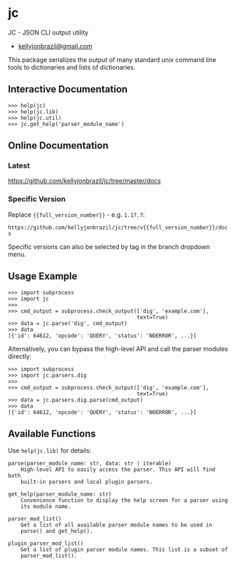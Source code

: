 
# jc
JC - JSON CLI output utility

* kellyjonbrazil@gmail.com

This package serializes the output of many standard unix command line tools
to dictionaries and lists of dictionaries.

## Interactive Documentation

    >>> help(jc)
    >>> help(jc.lib)
    >>> help(jc.util)
    >>> jc.get_help('parser_module_name')

## Online Documentation

### Latest

https://github.com/kellyjonbrazil/jc/tree/master/docs

### Specific Version

Replace `{{full_version_number}}` - e.g. `1.17.7`:

`https://github.com/kellyjonbrazil/jc/tree/v{{full_version_number}}/docs`

Specific versions can also be selected by tag in the branch dropdown menu.

## Usage Example

    >>> import subprocess
    >>> import jc
    >>>
    >>> cmd_output = subprocess.check_output(['dig', 'example.com'],
                                             text=True)
    >>> data = jc.parse('dig', cmd_output)
    >>> data
    [{'id': 64612, 'opcode': 'QUERY', 'status': 'NOERROR', ...}]

Alternatively, you can bypass the high-level API and call the parser
modules directly:

    >>> import subprocess
    >>> import jc.parsers.dig
    >>>
    >>> cmd_output = subprocess.check_output(['dig', 'example.com'],
                                             text=True)
    >>> data = jc.parsers.dig.parse(cmd_output)
    >>> data
    [{'id': 64612, 'opcode': 'QUERY', 'status': 'NOERROR', ...}]

## Available Functions

Use `help(jc.lib)` for details:

    parse(parser_module_name: str, data: str | iterable)
        High-level API to easily access the parser. This API will find both
        built-in parsers and local plugin parsers.

    get_help(parser_module_name: str)
        Convenience function to display the help screen for a parser using
        its module name.

    parser_mod_list()
        Get a list of all available parser module names to be used in
        parse() and get_help().

    plugin_parser_mod_list()
        Get a list of plugin parser module names. This list is a subset of
        parser_mod_list().

